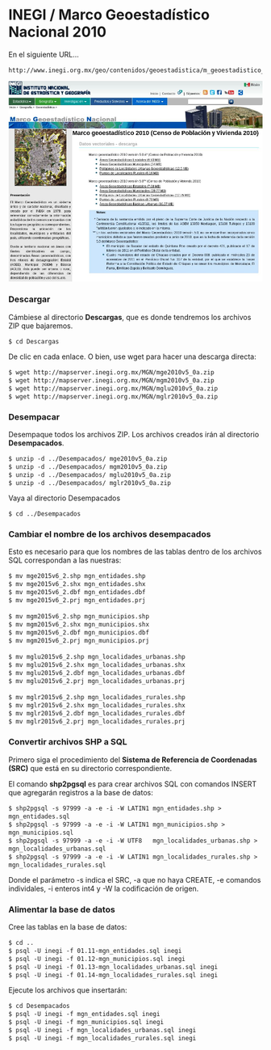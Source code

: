 
# INEGI / Marco Geoestadístico Nacional 2010

En el siguiente URL...

    http://www.inegi.org.mx/geo/contenidos/geoestadistica/m_geoestadistico_2010.aspx

![Marco Geoestadístico Nacional 2010](imagenes/mgn2010.jpg)


### Descargar

Cámbiese al directorio **Descargas**, que es donde tendremos los archivos ZIP que bajaremos.

    $ cd Descargas

De clic en cada enlace. O bien, use wget para hacer una descarga directa:

    $ wget http://mapserver.inegi.org.mx/MGN/mge2010v5_0a.zip
    $ wget http://mapserver.inegi.org.mx/MGN/mgm2010v5_0a.zip
    $ wget http://mapserver.inegi.org.mx/MGN/mglu2010v5_0a.zip
    $ wget http://mapserver.inegi.org.mx/MGN/mglr2010v5_0a.zip


### Desempacar

Desempaque todos los archivos ZIP. Los archivos creados irán al directorio **Desempacados**.

    $ unzip -d ../Desempacados/ mge2010v5_0a.zip
    $ unzip -d ../Desempacados/ mgm2010v5_0a.zip
    $ unzip -d ../Desempacados/ mglu2010v5_0a.zip
    $ unzip -d ../Desempacados/ mglr2010v5_0a.zip

Vaya al directorio Desempacados

    $ cd ../Desempacados


### Cambiar el nombre de los archivos desempacados

Esto es necesario para que los nombres de las tablas dentro de los archivos SQL correspondan a las nuestras:

    $ mv mge2015v6_2.shp mgn_entidades.shp
    $ mv mge2015v6_2.shx mgn_entidades.shx
    $ mv mge2015v6_2.dbf mgn_entidades.dbf
    $ mv mge2015v6_2.prj mgn_entidades.prj

    $ mv mgm2015v6_2.shp mgn_municipios.shp
    $ mv mgm2015v6_2.shx mgn_municipios.shx
    $ mv mgm2015v6_2.dbf mgn_municipios.dbf
    $ mv mgm2015v6_2.prj mgn_municipios.prj

    $ mv mglu2015v6_2.shp mgn_localidades_urbanas.shp
    $ mv mglu2015v6_2.shx mgn_localidades_urbanas.shx
    $ mv mglu2015v6_2.dbf mgn_localidades_urbanas.dbf
    $ mv mglu2015v6_2.prj mgn_localidades_urbanas.prj

    $ mv mglr2015v6_2.shp mgn_localidades_rurales.shp
    $ mv mglr2015v6_2.shx mgn_localidades_rurales.shx
    $ mv mglr2015v6_2.dbf mgn_localidades_rurales.dbf
    $ mv mglr2015v6_2.prj mgn_localidades_rurales.prj


### Convertir archivos SHP a SQL

Primero siga el procedimiento del **Sistema de Referencia de Coordenadas (SRC)** que está en su directorio correspondiente.

El comando **shp2pgsql** es para crear archivos SQL con comandos INSERT que agregarán registros a la base de datos:

    $ shp2pgsql -s 97999 -a -e -i -W LATIN1 mgn_entidades.shp > mgn_entidades.sql
    $ shp2pgsql -s 97999 -a -e -i -W LATIN1 mgn_municipios.shp > mgn_municipios.sql
    $ shp2pgsql -s 97999 -a -e -i -W UTF8   mgn_localidades_urbanas.shp > mgn_localidades_urbanas.sql
    $ shp2pgsql -s 97999 -a -e -i -W LATIN1 mgn_localidades_rurales.shp > mgn_localidades_rurales.sql

Donde el parámetro -s indica el SRC, -a que no haya CREATE, -e comandos individales, -i enteros int4 y -W la codificación de origen.


### Alimentar la base de datos

Cree las tablas en la base de datos:

    $ cd ..
    $ psql -U inegi -f 01.11-mgn_entidades.sql inegi
    $ psql -U inegi -f 01.12-mgn_municipios.sql inegi
    $ psql -U inegi -f 01.13-mgn_localidades_urbanas.sql inegi
    $ psql -U inegi -f 01.14-mgn_localidades_rurales.sql inegi

Ejecute los archivos que insertarán:

    $ cd Desempacados
    $ psql -U inegi -f mgn_entidades.sql inegi
    $ psql -U inegi -f mgn_municipios.sql inegi
    $ psql -U inegi -f mgn_localidades_urbanas.sql inegi
    $ psql -U inegi -f mgn_localidades_rurales.sql inegi
